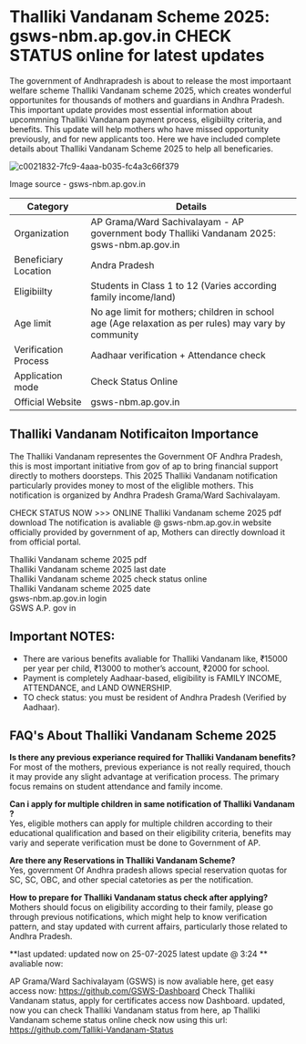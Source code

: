 # Thalliki Vandanam  Scheme 2025: gsws-nbm.ap.gov.in CHECK STATUS online for latest updates

The government of Andhrapradesh is about to release the most importaant welfare scheme Thalliki Vandanam  scheme 2025, which creates wonderful opportunites for thousands of mothers and guardians in Andhra Pradesh. This important update provides most essential information about upcommning Thalliki Vandanam  payment process, eligibiilty criteria, and benefits. This update will help mothers who have missed opportunity previously, and for new applicants too. Here we have included complete details about Thalliki Vandanam  Scheme 2025 to help all beneficaries.

![c0021832-7fc9-4aaa-b035-fc4a3c66f379](https://github.com/user-attachments/assets/c672d103-506b-48c6-b41a-6106ecedceaa)


Image source - gsws-nbm.ap.gov.in

| Category | Details |
| --- | --- |
| Organization | AP Grama/Ward Sachivalayam - AP government body Thalliki Vandanam  2025: gsws-nbm.ap.gov.in |
| Beneficiary Location | Andra Pradesh |
| Eligibiilty | Students in Class 1 to 12 (Varies according family income/land) |
| Age limit | No age limit for mothers; children in school age (Age relaxation as per rules) may vary by community |
| Verification Process | Aadhaar verification + Attendance check |
| Application mode | Check Status Online |
| Official Website | gsws-nbm.ap.gov.in |

## Thalliki Vandanam  Notificaiton Importance

The Thalliki Vandanam  representes the Government OF Andhra Pradesh, this is most important initiative from gov of ap to bring financial support directly to mothers doorsteps. This 2025 Thalliki Vandanam  notification particularly provides money to most of the eliglible mothers. This notification is organized by Andhra Pradesh Grama/Ward Sachivalayam.

CHECK STATUS NOW &gt;&gt;&gt; ONLINE Thalliki Vandanam  scheme 2025 pdf download The notification is avaliable @ gsws-nbm.ap.gov.in website officially provided by government of ap, Mothers can directly download it from official portal.

Thalliki Vandanam  scheme 2025 pdf\
Thalliki Vandanam  scheme 2025 last date\
Thalliki Vandanam  scheme 2025 check status online\
Thalliki Vandanam  scheme 2025 date\
gsws-nbm.ap.gov.in login\
GSWS A.P. gov in

## Important NOTES:

- There are various benefits avaliable for Thalliki Vandanam  like, ₹15000 per year per child, ₹13000 to mother’s account, ₹2000 for school.
- Payment is completely Aadhaar-based, eligibility is FAMILY INCOME, ATTENDANCE, and LAND OWNERSHIP.
- TO check status: you must be resident of Andhra Pradesh (Verified by Aadhaar).

## FAQ's About Thalliki Vandanam  Scheme 2025

**Is there any previous experiance required for Thalliki Vandanam  benefits?**\
For most of the mothers, previous experiance is not really required, thouch it may provide any slight advantage at verification process. The primary focus remains on student attendance and family income.

**Can i apply for multiple children in same notification of Thalliki Vandanam ?**\
Yes, eligible mothers can apply for multiple children according to their educational qualification and based on their eligibility criteria, benefits may variy and seperate verification must be done to Government of AP.

**Are there any Reservations in Thalliki Vandanam  Scheme?**\
Yes, government Of Andhra pradesh allows special reservation quotas for SC, SC, OBC, and other special catetories as per the notification.

**How to prepare for Thalliki Vandanam  status check after applying?**\
Mothers should focus on eligibility according to their family, please go through previous notifications, which might help to know verification pattern, and stay updated with current affairs, particularly those related to Andhra Pradesh.

\*\*last updated: updated now on 25-07-2025 latest update @ 3:24 \*\* avaliable now:

AP Grama/Ward Sachivalayam (GSWS) is now avaliable here, get easy access now: https://github.com/GSWS-Dashboard Check Thalliki Vandanam  status, apply for certificates access now Dashboard. updated, now you can check Thalliki Vandanam  status from here, ap Thalliki Vandanam  scheme status online check now using this url: https://github.com/Talliki-Vandanam-Status
